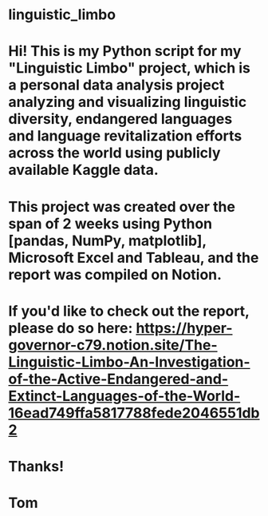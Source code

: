# linguistic_limbo

# Hi! This is my Python script for my "Linguistic Limbo" project, which is a personal data analysis project analyzing and visualizing linguistic diversity, endangered languages and language revitalization efforts across the world using publicly available Kaggle data. 

# This project was created over the span of 2 weeks using Python [pandas, NumPy, matplotlib], Microsoft Excel and Tableau, and the report was compiled on Notion. 

# If you'd like to check out the report, please do so here: https://hyper-governor-c79.notion.site/The-Linguistic-Limbo-An-Investigation-of-the-Active-Endangered-and-Extinct-Languages-of-the-World-16ead749ffa5817788fede2046551db2

# Thanks!
# Tom
